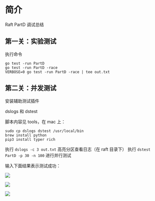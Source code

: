 # 简介

Raft PartD 调试总结

## 第一关：实验测试

执行命令

```
go test -run PartD
go test -run PartD -race
VERBOSE=0 go test -run PartD -race | tee out.txt
```

## 第二关：并发测试

安装辅助测试插件

dslogs 和 dstest

脚本内容见 tools，在 mac 上：

```
sudo cp dslogs dstest /usr/local/bin
brew install python
pip3 install typer rich
```

执行 `dslogs -c 3 out.txt` 高亮分区查看日志（在 raft 目录下）
执行 `dstest PartD -p 30 -n 100` 进行并行测试

输入下面结果表示测试成功：

![](/resource/images/2024-02-21-23-20-06.png)

![](resource/images/2024-02-21-23-37-00.png)

![](resource/images/2024-02-21-23-53-07.png)